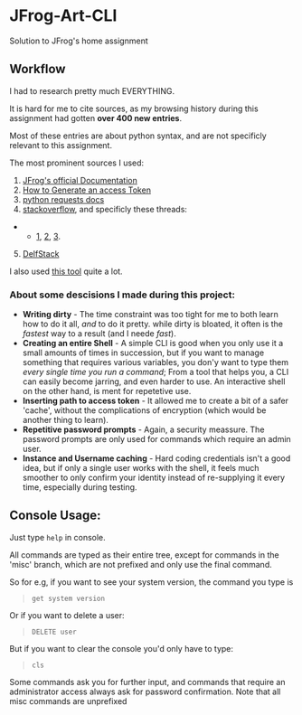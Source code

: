 # JFrog-Art-CLI

Solution to JFrog's home assignment


## Workflow

I had to research pretty much EVERYTHING.

It is hard for me to cite sources, as my browsing history during this assignment had gotten **over 400 new entries**.

Most of these entries are about python syntax, and are not specificly relevant to this assignment.

The most prominent sources I used:

1. [JFrog's official Documentation](https://www.jfrog.com/confluence/display/JFROG/Artifactory+REST+API)
2. [How to Generate an access Token](https://www.youtube.com/watch?v=OQ4_ZGCnqIo)
3. [python requests docs](https://docs.python-requests.org/en/master/user/quickstart/)
4. [stackoverflow](https://stackoverflow.com/), and specificly these threads:
* * [1](https://stackoverflow.com/questions/15785719/how-to-print-a-dictionary-line-by-line-in-python), [2](https://stackoverflow.com/questions/13782198/how-to-do-a-put-request-with-curl), [3](https://stackoverflow.com/questions/2967194/open-in-python-does-not-create-a-file-if-it-doesnt-exist).
5. [DelfStack](https://www.delftstack.com/howto/python/python-clear-console/)

I also used [this tool](https://curlconverter.com/#) quite a lot.

### About some descisions I made during this project:

* **Writing dirty** - The time constraint was too tight for me to both learn how to do it all, *and* to do it pretty. while dirty is bloated, it often is the *fastest* way to a result (and I neede *fast*).
* **Creating an entire Shell** - A simple CLI is good when you only use it a small amounts of times in succession, but if you want to manage something that requires various variables, you don'y want to type them *every single time you run a command*; From a tool that helps you, a CLI can easily become jarring, and even harder to use. An interactive shell on the other hand, is ment for repetetive use.
* **Inserting path to access token** - It allowed me to create a bit of a safer 'cache', without the complications of encryption (which would be another thing to learn).
* **Repetitive password prompts** - Again, a security meassure. The password prompts are only used for commands which require an admin user.
* **Instance and Username caching** - Hard coding credentials isn't a good idea, but if only a single user works with the shell, it feels much smoother to only confirm your identity instead of re-supplying it every time, especially during testing.



## Console Usage:

Just type `help` in console.

All commands are typed as their entire tree, except for commands in the 'misc' branch, which are not prefixed and only use the final command.

So for e.g, if you want to see your system version, the command you type is
> `get system version`

Or if you want to delete a user:
> `DELETE user`

But if you want to clear the console you'd only have to type:
> `cls`

Some commands ask you for further input, and commands that require an administrator access always ask for password confirmation.
Note that all misc commands are unprefixed
